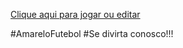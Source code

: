 <a href="https://b2b3ddaf-cdc7-44d3-80b4-b83b6439e650.ws-us02.gitpod.io/#/workspace/JogocomHtml">Clique aqui para jogar ou editar</a>


#AmareloFutebol
#Se divirta conosco!!!
